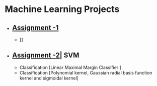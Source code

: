 # Machine Learning Projects

- ## [Assignment -1]()
     - []
- ## [Assignment -2]()| SVM
     - Classification [Linear Maximal Margin Classifier ]
     - Classification [Polynomial kernel, Gaussian radial basis function kernel and sigmoidal kernel]

